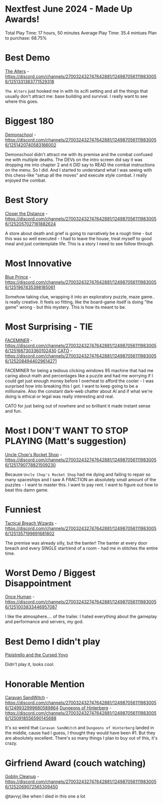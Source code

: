 # Nextfest June 2024 - Made Up Awards!

Total Play Time: 17 hours, 50 minutes
Average Play Time: 35.4 mintues
Plan to purchase: 68.75%

# Best Demo

[The Alters](https://store.steampowered.com/app/1601570/The_Alters/) - https://discord.com/channels/270032432747642881/1249870561119830056/1251331383771529318

`The Alters` just hooked me in with its scifi setting and all the things that usually don't attract me: base building and survival. I really want to see where this goes.

# Biggest 180

[Demonschool](https://store.steampowered.com/app/1900250/Demonschool/) - https://discord.com/channels/270032432747642881/1249870561119830056/1251420740583166002

Demonschool didn't attract me with its premise and the combat confused me with multiple deaths. The DEVs on the intro screen did say it was dropping me into chapter 2 and it DID say to READ the combat instructions on the menu. So I did. And I started to understand what I was seeing with this chess-like "setup all the moves" and execute style combat. I really enjoyed the combat.

# Best Story

[Closer the Distance](https://store.steampowered.com/app/1991300/Closer_the_Distance/) - https://discord.com/channels/270032432747642881/1249870561119830056/1252057027161882624

A store about death and grief is going to narratively be a rough time - but this was so well executed - I had to leave the house, treat myself to good meal and just contemplate life. This is a story I need to see follow through.

# Most Innovative

[Blue Prince](https://discord.com/channels/270032432747642881/1249870561119830056/1251967435398185061) - https://discord.com/channels/270032432747642881/1249870561119830056/1251967435398185061

Somehow taking clue, wrapping it into an exploratory puzzle, maze game.. is really creative. It feels so fitting, like the board-game itself is doing "the game" wrong - but this mystery. This is how its meant to be. 

# Most Surprising - TIE

[FACEMINER](https://store.steampowered.com/app/2276980/FACEMINER/) - https://discord.com/channels/270032432747642881/1249870561119830056/1251667303360102430
[CATO](https://store.steampowered.com/app/1999520/CATO/) - https://discord.com/channels/270032432747642881/1249870561119830056/1252084944029614271

FACEMINER for being a tedious clicking windows 95 machine that had me caring about math and percentages like a puzzle and had me worrying if I could get just enough money before I overheat to afford the cooler - I was surprised how into breaking this I got. I want to keep going to be a millionaire. Also the constant dark-web chatter about AI and if what we're doing is ethical or legal was really interesting and real.

CATO for just being out of nowhere and so brilliant it made instant sense and fun.

# Most I DON'T WANT TO STOP PLAYING (Matt's suggestion)

[Uncle Chop's Rocket Shop](https://store.steampowered.com/app/1849790/Uncle_Chops_Rocket_Shop/) - https://discord.com/channels/270032432747642881/1249870561119830056/1251790778821509230

Because `Uncle Chop's Rocket Shop` had me dying and failing to repair so many spaceships and I saw A FRACTION an absolutely small amount of the puzzles - I want to master this. I want to pay rent. I want to figure out how to beat this damn game. 

# Funniest

[Tactical Breach Wizards](https://store.steampowered.com/app/1569580/Blue_Prince/) - https://discord.com/channels/270032432747642881/1249870561119830056/1251357199691681802 

The premise was already silly, but the banter! The banter at every door breach and every SINGLE start/end of a room - had me in stitches the entire time.

# Worst Demo / Biggest Disappointment

[Once Human](https://store.steampowered.com/app/2139460/Once_Human/) - https://discord.com/channels/270032432747642881/1249870561119830056/1251003833446957087

I like the atmosphere.... of the trailer. I hated everything about the gameplay and performance and servers, my god. 

# Best Demo I didn't play

[Pipistrello and the Cursed Yoyo](https://store.steampowered.com/app/2870350/Pipistrello_and_the_Cursed_Yoyo/)

Didn't play it, looks cool.

# Honorable Mention
[Caravan SandWitch](https://store.steampowered.com/app/1582650/Caravan_SandWitch/) - https://discord.com/channels/270032432747642881/1249870561119830056/1249932999680589864
[Dungeons of Hinterberg](https://store.steampowered.com/app/1983260/Dungeons_of_Hinterberg/) - https://discord.com/channels/270032432747642881/1249870561119830056/1250918556590145688

It's so weird that `Caravan SandWitch` and `Dungeons of Hinterberg` landed in the middle, cause had I guess, I thought they would have been #1. But they are absolutely excellent. There's so many things I plan to buy out of this, it's crazy. 

# Girfriend Award (couch watching)

[Goblin Cleanup](https://store.steampowered.com/app/2748340/Goblin_Cleanup/) - https://discord.com/channels/270032432747642881/1249870561119830056/1252069072565309450

@tavvyj like when I died in this one a lot